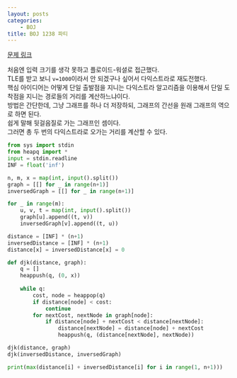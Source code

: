 ```yaml
---
layout: posts
categories:
    - BOJ
title: BOJ 1238 파티
---
```


[문제 링크](https://www.acmicpc.net/problem/1238)

처음엔 입력 크기를 생각 못하고 플로이드-워셜로 접근했다.  
TLE를 받고 보니 `v=1000`이라서 안 되겠구나 싶어서 다익스트라로 재도전했다.  
핵심 아이디어는 어떻게 단일 출발점을 지니는 다익스트라 알고리즘을 이용해서 단일 도착점을 지니는 경로들의 거리를 계산하느냐이다.  
방법은 간단한데, 그냥 그래프를 하나 더 저장하되, 그래프의 간선을 원래 그래프의 역으로 하면 된다.  
쉽게 말해 뒷걸음질로 가는 그래프인 셈이다.  
그러면 총 두 번의 다익스트라로 오가는 거리를 계산할 수 있다.

```python
from sys import stdin
from heapq import *
input = stdin.readline
INF = float('inf')

n, m, x = map(int, input().split())
graph = [[] for _ in range(n+1)]
inversedGraph = [[] for _ in range(n+1)]

for _ in range(m):
    u, v, t = map(int, input().split())
    graph[u].append((t, v))
    inversedGraph[v].append((t, u))

distance = [INF] * (n+1)
inversedDistance = [INF] * (n+1)
distance[x] = inversedDistance[x] = 0

def djk(distance, graph):
    q = []
    heappush(q, (0, x))
    
    while q:
        cost, node = heappop(q)
        if distance[node] < cost:
            continue
        for nextCost, nextNode in graph[node]:
            if distance[node] + nextCost < distance[nextNode]:
                distance[nextNode] = distance[node] + nextCost
                heappush(q, (distance[nextNode], nextNode))

djk(distance, graph)
djk(inversedDistance, inversedGraph)

print(max(distance[i] + inversedDistance[i] for i in range(1, n+1)))
```

